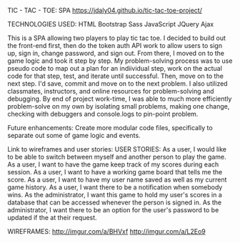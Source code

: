 

TIC - TAC - TOE: SPA
https://jdaly04.github.io/tic-tac-toe-project/

TECHNOLOGIES USED:
HTML
Bootstrap
Sass
JavaScript
JQuery
Ajax

This is a SPA allowing two players to play tic tac toe. I decided to build
out the front-end first, then do the token auth API work to allow users to
sign up, sign in, change password, and sign out. From there, I moved on to the
game logic and took it step by step. My problem-solving process was to use
pseudo code to map out a plan for an indiividual step, work on the actual code
for that step, test, and iterate until successful. Then, move on to the next
step. I'd save, commit and move on to the next problem. I also utilized
classmates, instructors, and online resources for problem-solving and debugging.
By end of project work-time, I was able to much more efficiently problem-solve
on my own by isolating small problems, making one change, checking with debuggers
and console.logs to pin-point problem.

Future enhancements:
Create more modular code files, specifically to separate out some of game logic
and events.

Link to wireframes and user stories:
  USER STORIES:
 As a user, I would like to be able to switch between myself and another person to play the game.
 As a user, I want to have the game keep track of my scores during each session.
 As a user, I want to have a working game board that tells me the score.
 As a user, I want to have my user name saved as well as my current game history.
 As a user, I want there to be a notification when somebody wins.
 As the administrator, I want this game to hold my user's scores in a database
 that can be accessed whenever the person is signed in.
 As the administrator, I want there to be an option for the user's password to
 be updated if the at their request.

  WIREFRAMES:
  http://imgur.com/a/BHVxf
  http://imgur.com/a/L2Eo9
